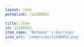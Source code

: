 ```yaml
---
layout: item
permalink: /11200052

title: Item
id: 11200052
item_name: 'Nutaman''s Earrings'
icon_url: 'item/icon/11200052.png'
---
```

